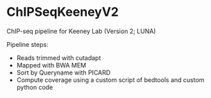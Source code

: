 # ChIPSeqKeeneyV2
ChIP-seq pipeline for Keeney Lab (Version 2; LUNA)

Pipeline steps:

* Reads trimmed with cutadapt
* Mapped with BWA MEM
* Sort by Queryname with PICARD
* Compute coverage using a custom script of bedtools and custom python code
